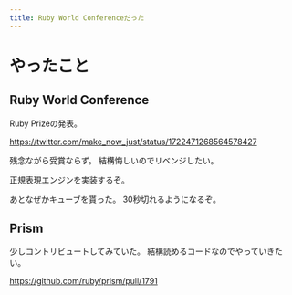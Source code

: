 ```yaml
---
title: Ruby World Conferenceだった
---
```


# やったこと

## Ruby World Conference

Ruby Prizeの発表。

<https://twitter.com/make_now_just/status/1722471268564578427>

残念ながら受賞ならず。
結構悔しいのでリベンジしたい。

正規表現エンジンを実装するぞ。

あとなぜかキューブを貰った。
30秒切れるようになるぞ。

## Prism

少しコントリビュートしてみていた。
結構読めるコードなのでやっていきたい。

<https://github.com/ruby/prism/pull/1791>
